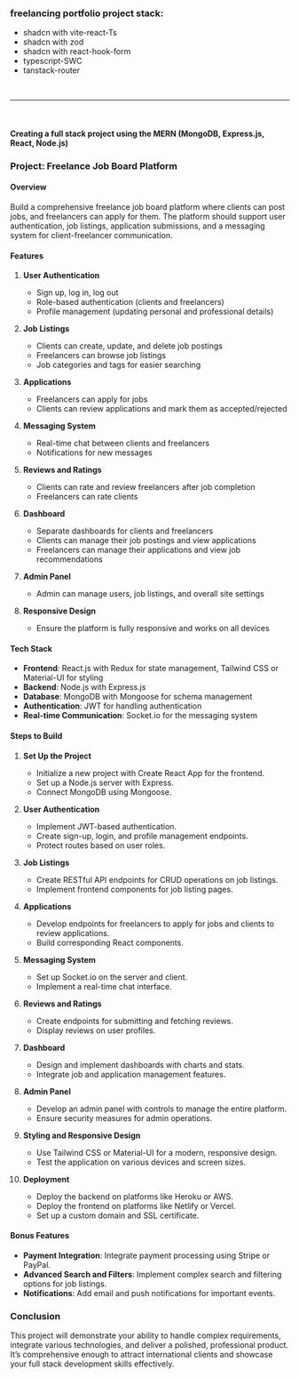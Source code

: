 ### freelancing portfolio project stack:
- shadcn with vite-react-Ts 
- shadcn with zod
- shadcn with react-hook-form 
- typescript-SWC
- tanstack-router

<br>

---

<br>


#### Creating a full stack project using the MERN (MongoDB, Express.js, React, Node.js)

### Project: Freelance Job Board Platform

#### Overview
Build a comprehensive freelance job board platform where clients can post jobs, and freelancers can apply for them. The platform should support user authentication, job listings, application submissions, and a messaging system for client-freelancer communication.

#### Features

1. **User Authentication**
   - Sign up, log in, log out
   - Role-based authentication (clients and freelancers)
   - Profile management (updating personal and professional details)

2. **Job Listings**
   - Clients can create, update, and delete job postings
   - Freelancers can browse job listings
   - Job categories and tags for easier searching

3. **Applications**
   - Freelancers can apply for jobs
   - Clients can review applications and mark them as accepted/rejected

4. **Messaging System**
   - Real-time chat between clients and freelancers
   - Notifications for new messages

5. **Reviews and Ratings**
   - Clients can rate and review freelancers after job completion
   - Freelancers can rate clients

6. **Dashboard**
   - Separate dashboards for clients and freelancers
   - Clients can manage their job postings and view applications
   - Freelancers can manage their applications and view job recommendations

7. **Admin Panel**
   - Admin can manage users, job listings, and overall site settings

8. **Responsive Design**
   - Ensure the platform is fully responsive and works on all devices

#### Tech Stack
- **Frontend**: React.js with Redux for state management, Tailwind CSS or Material-UI for styling
- **Backend**: Node.js with Express.js
- **Database**: MongoDB with Mongoose for schema management
- **Authentication**: JWT for handling authentication
- **Real-time Communication**: Socket.io for the messaging system

#### Steps to Build

1. **Set Up the Project**
   - Initialize a new project with Create React App for the frontend.
   - Set up a Node.js server with Express.
   - Connect MongoDB using Mongoose.

2. **User Authentication**
   - Implement JWT-based authentication.
   - Create sign-up, login, and profile management endpoints.
   - Protect routes based on user roles.

3. **Job Listings**
   - Create RESTful API endpoints for CRUD operations on job listings.
   - Implement frontend components for job listing pages.

4. **Applications**
   - Develop endpoints for freelancers to apply for jobs and clients to review applications.
   - Build corresponding React components.

5. **Messaging System**
   - Set up Socket.io on the server and client.
   - Implement a real-time chat interface.

6. **Reviews and Ratings**
   - Create endpoints for submitting and fetching reviews.
   - Display reviews on user profiles.

7. **Dashboard**
   - Design and implement dashboards with charts and stats.
   - Integrate job and application management features.

8. **Admin Panel**
   - Develop an admin panel with controls to manage the entire platform.
   - Ensure security measures for admin operations.

9. **Styling and Responsive Design**
   - Use Tailwind CSS or Material-UI for a modern, responsive design.
   - Test the application on various devices and screen sizes.

10. **Deployment**
    - Deploy the backend on platforms like Heroku or AWS.
    - Deploy the frontend on platforms like Netlify or Vercel.
    - Set up a custom domain and SSL certificate.

#### Bonus Features
- **Payment Integration**: Integrate payment processing using Stripe or PayPal.
- **Advanced Search and Filters**: Implement complex search and filtering options for job listings.
- **Notifications**: Add email and push notifications for important events.

### Conclusion
This project will demonstrate your ability to handle complex requirements, integrate various technologies, and deliver a polished, professional product. It’s comprehensive enough to attract international clients and showcase your full stack development skills effectively.